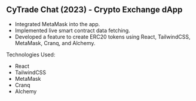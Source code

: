 ## CyTrade Chat (2023) - Crypto Exchange dApp

- Integrated MetaMask into the app.
- Implemented live smart contract data fetching.
- Developed a feature to create ERC20 tokens using React, TailwindCSS, MetaMask, Cranq, and Alchemy.

Technologies Used:

- React
- TailwindCSS
- MetaMask
- Cranq
- Alchemy
